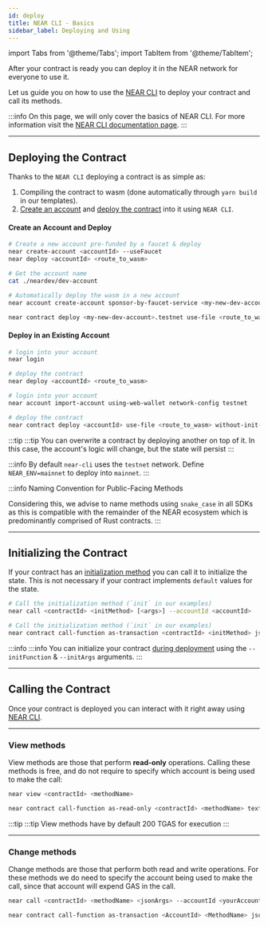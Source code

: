 ```yaml
---
id: deploy
title: NEAR CLI - Basics
sidebar_label: Deploying and Using
---
```


import Tabs from '@theme/Tabs';
import TabItem from '@theme/TabItem';

After your contract is ready you can deploy it in the NEAR network for everyone to use it.

Let us guide you on how to use the [NEAR CLI](../../../4.tools/cli.md) to deploy your contract and call its methods.

:::info
On this page, we will only cover the basics of NEAR CLI. For more information visit the [NEAR CLI documentation page](../../../4.tools/cli.md).
:::

---

## Deploying the Contract

Thanks to the `NEAR CLI` deploying a contract is as simple as:

1. Compiling the contract to wasm (done automatically through `yarn build` in our templates).
2. [Create an account](../../../4.tools/cli.md#near-create-account) and [deploy the contract](../../../4.tools/cli.md#near-deploy) into it using `NEAR CLI`.

#### Create an Account and Deploy

<Tabs className="language-tabs" groupId="code-tabs">
  <TabItem value="near-cli">

```bash
# Create a new account pre-funded by a faucet & deploy
near create-account <accountId> --useFaucet
near deploy <accountId> <route_to_wasm>

# Get the account name
cat ./neardev/dev-account
```

</TabItem>

<TabItem value="near-cli-rs">

```bash
# Automatically deploy the wasm in a new account
near account create-account sponsor-by-faucet-service <my-new-dev-account>.testnet autogenerate-new-keypair save-to-keychain network-config testnet create

near contract deploy <my-new-dev-account>.testnet use-file <route_to_wasm> without-init-call network-config testnet sign-with-keychain
```

</TabItem>

</Tabs>

#### Deploy in an Existing Account

<Tabs className="language-tabs" groupId="code-tabs">
<TabItem value="near-cli">

```bash
# login into your account
near login

# deploy the contract
near deploy <accountId> <route_to_wasm>
```

</TabItem>

<TabItem value="near-cli-rs">

```bash
# login into your account
near account import-account using-web-wallet network-config testnet

# deploy the contract
near contract deploy <accountId> use-file <route_to_wasm> without-init-call network-config testnet sign-with-keychain send
```

</TabItem>

</Tabs>

:::tip
:::tip
You can overwrite a contract by deploying another on top of it. In this case, the account's logic
will change, but the state will persist
:::

:::info
By default `near-cli` uses the `testnet` network. Define `NEAR_ENV=mainnet` to deploy into `mainnet`.
:::

:::info Naming Convention for Public-Facing Methods

Considering this, we advise to name methods using `snake_case` in all SDKs as this is compatible with the remainder of the NEAR ecosystem which is predominantly comprised of Rust contracts.
:::

---

## Initializing the Contract

If your contract has an [initialization method](./contracts/anatomy.md#initialization-functions) you can call it to initialize the state. This is not necessary if your contract implements `default` values for the state.

<Tabs className="language-tabs" groupId="code-tabs">
<TabItem value="near-cli">

```bash
# Call the initialization method (`init` in our examples)
near call <contractId> <initMethod> [<args>] --accountId <accountId>
```

</TabItem>

<TabItem value="near-cli-rs">

```bash
# Call the initialization method (`init` in our examples)
near contract call-function as-transaction <contractId> <initMethod> json-args [<args>] prepaid-gas '30 TeraGas' attached-deposit '0 NEAR' sign-as <accountId> network-config testnet sign-with-keychain send
```

</TabItem>

</Tabs>

:::info
:::info You can initialize your contract [during deployment](#deploying-the-contract) using the `--initFunction` & `--initArgs` arguments.
:::

---

## Calling the Contract

Once your contract is deployed you can interact with it right away using [NEAR CLI](../../../4.tools/cli.md).

<hr className="subsection" />

### View methods

View methods are those that perform **read-only** operations. Calling these methods is free, and do not require to specify which account is being used to make the call:

<Tabs className="language-tabs" groupId="code-tabs">
<TabItem value="near-cli">

```bash
near view <contractId> <methodName>
```

</TabItem>

<TabItem value="near-cli-rs">

```bash
near contract call-function as-read-only <contractId> <methodName> text-args '' network-config testnet now
```

</TabItem>

</Tabs>

:::tip
:::tip
View methods have by default 200 TGAS for execution
:::

<hr className="subsection" />

### Change methods

Change methods are those that perform both read and write operations. For these methods we do need to specify the account being used to make the call, since that account will expend GAS in the call.

<Tabs className="language-tabs" groupId="code-tabs">
<TabItem value="near-cli">

```bash
near call <contractId> <methodName> <jsonArgs> --accountId <yourAccount> [--deposit <amount>] [--gas <GAS>]
```

</TabItem>

<TabItem value="near-cli-rs">

```bash
near contract call-function as-transaction <AccountId> <MethodName> json-args <JsonArgs> prepaid-gas <PrepaidGas> attached-deposit <AttachedDeposit> sign-as <AccountId>  network-config testnet sign-with-keychain send
```

</TabItem>

</Tabs>
